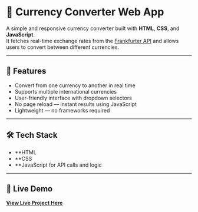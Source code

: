 # 💱 Currency Converter Web App

A simple and responsive currency converter built with **HTML**, **CSS**, and **JavaScript**.  
It fetches real-time exchange rates from the [Frankfurter API](https://www.frankfurter.app/) and allows users to convert between different currencies.

---

## 📌 Features
- Convert from one currency to another in real time
- Supports multiple international currencies
- User-friendly interface with dropdown selectors
- No page reload — instant results using JavaScript
- Lightweight — no frameworks required

---

## 🛠️ Tech Stack
- **HTML 
- **CSS 
- **JavaScript  for API calls and logic  

---
## 🚀 Live Demo
[**View Live Project Here**](https://subtle-tapioca-feb1e7.netlify.app/)  
